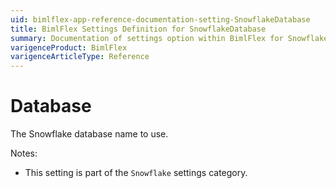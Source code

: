 ```yaml
---
uid: bimlflex-app-reference-documentation-setting-SnowflakeDatabase
title: BimlFlex Settings Definition for SnowflakeDatabase
summary: Documentation of settings option within BimlFlex for SnowflakeDatabase
varigenceProduct: BimlFlex
varigenceArticleType: Reference
---
```


# Database

The Snowflake database name to use.

Notes:

* This setting is part of the `Snowflake` settings category.

